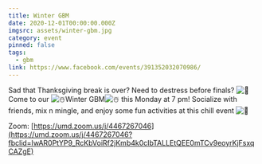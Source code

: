 ```yaml
---
title: Winter GBM
date: 2020-12-01T00:00:00.000Z
imgsrc: assets/winter-gbm.jpg
category: event
pinned: false
tags:
  - gbm
link: https://www.facebook.com/events/391352032070986/
---
```

<!--StartFragment-->

Sad that Thanksgiving break is over? Need to destress before finals? ![🥲](https://static.xx.fbcdn.net/images/emoji.php/v9/tec/1/16/1f972.png) Come to our ![☃️](https://static.xx.fbcdn.net/images/emoji.php/v9/tf0/1/16/2603.png)Winter GBM![☃️](https://static.xx.fbcdn.net/images/emoji.php/v9/tf0/1/16/2603.png) this Monday at 7 pm! Socialize with friends, mix n mingle, and enjoy some fun activities at this chill event ![🤩](https://static.xx.fbcdn.net/images/emoji.php/v9/t58/1/16/1f929.png)

Zoom: [https://umd.zoom.us/j/4467267046](https://umd.zoom.us/j/4467267046?fbclid=IwAR0PtYP9_RcKbVoiRf2jKmb4k0cIbTALLEtQEE0mTCv9eoyrKjFsxqCAZgE)

<!--EndFragment-->